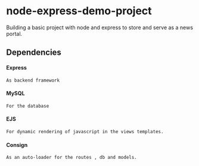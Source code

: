 # node-express-demo-project

Building a basic project with node and express to store and serve as a news portal.

## Dependencies

  #### Express
    As backend framework

  #### MySQL
    For the database

  #### EJS
    For dynamic rendering of javascript in the views templates.

  #### Consign
    As an auto-loader for the routes , db and models.
